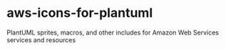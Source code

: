 # aws-icons-for-plantuml
PlantUML sprites, macros, and other includes for Amazon Web Services services and resources
